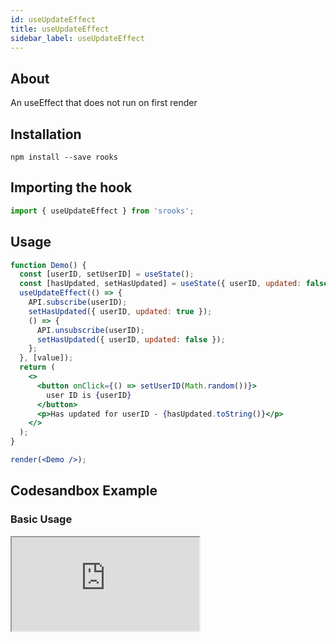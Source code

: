 ```yaml
---
id: useUpdateEffect
title: useUpdateEffect
sidebar_label: useUpdateEffect
---
```


## About

An useEffect that does not run on first render

## Installation

    npm install --save rooks

## Importing the hook

```javascript
import { useUpdateEffect } from 'srooks';
```

## Usage

```jsx
function Demo() {
  const [userID, setUserID] = useState();
  const [hasUpdated, setHasUpdated] = useState({ userID, updated: false });
  useUpdateEffect(() => {
    API.subscribe(userID);
    setHasUpdated({ userID, updated: true });
    () => {
      API.unsubscribe(userID);
      setHasUpdated({ userID, updated: false });
    };
  }, [value]);
  return (
    <>
      <button onClick={() => setUserID(Math.random())}>
        user ID is {userID}
      </button>
      <p>Has updated for userID - {hasUpdated.toString()}</p>
    </>
  );
}

render(<Demo />);
```

## Codesandbox Example

### Basic Usage

<iframe src="https://codesandbox.io/embed/useupdateeffect-zyopx?fontsize=14&hidenavigation=1&theme=dark"
   style={{
    width: "100%",
    height: 500,
    border: 0,
    borderRadius: 4,
    overflow: "hidden"
  }} 
title="useUpdateEffect"
allow="accelerometer; ambient-light-sensor; camera; encrypted-media; geolocation; gyroscope; hid; microphone; midi; payment; usb; vr; xr-spatial-tracking"
sandbox="allow-forms allow-modals allow-popups allow-presentation allow-same-origin allow-scripts"
/>

## Join Bhargav's discord server

You can click on the floating discord icon at the bottom right of the screen and talk to us in our server.
